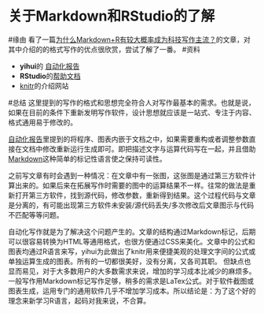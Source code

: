 关于Markdown和RStudio的了解
=================================
#缘由
看了一篇[为什么Markdown+R有较大概率成为科技写作主流？](http://www.yangzhiping.com/tech/r-markdown-knitr.html)的文章，对其中介绍的的格式写作的优点很欣赏，尝试了解了一番。
#资料
- **yihui**的 [自动化报告](https://github.com/yihui/r-ninja/blob/master/11-auto-report.md)
- **RStudio**的[帮助文档](http://www.rstudio.org/docs/)
- [knitr](http://yihui.name/knitr/)的介绍网站

#总结
这里提到的写作的格式和思想完全符合人对写作最基本的需求。也就是说，如果在目前的条件下重新发明写作软件，设计思想就应该是一站式、专注于内容、格式通用易于修改的。

[自动化报告](https://github.com/yihui/r-ninja/blob/master/11-auto-report.md)里提到的将程序、图表内嵌于文档之中，如果需要重构或者调整参数直接在文档中修改重新运行生成即可。即把描述文字与运算代码写在一起，并且借助[Markdown](http://daringfireball.net/projects/markdown/syntax)这种简单的标记性语言使之保持可读性。

之前写文章有时会遇到一种情况：在文章中有一张图，这张图是通过第三方软件计算出来的。如果后来在拓展写作时需要的图中的运算结果不一样。往常的做法是重新打开第三方软件，找到源代码，修改参数，重新得到结果。这个过程代码与文章是分离的，有可能出现第三方软件未安装/源代码丢失/多次修改后文章图示与代码不匹配等等问题。

自动化写作就是为了解决这个问题产生的。文章的结构通过Markdown标记，后期可以很容易转换为HTML等通用格式，也很方便通过CSS来美化。文章中的公式和图表均通过R语言来写，yihui为此做出了knitr用来便捷美观的处理文字间的公式或单独运算生成的图表。所有的一切都很美好，没有分离，又各司其职。
但缺点也显而易见，对于大多数用户的大多数需求来说，增加的学习成本比减少的麻烦多。一般写作用Markdown标记写作足够，稍多的需求是LaTex公式。对于软件截图或图表生成，运用专门的通用软件几乎不增加学习成本。所以结论是：为了这个好的理念来新学习R语言，起码对我来说，不合算。
